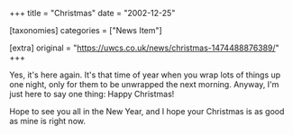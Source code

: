 +++
title = "Christmas"
date = "2002-12-25"

[taxonomies]
categories = ["News Item"]

[extra]
original = "https://uwcs.co.uk/news/christmas-1474488876389/"
+++

Yes, it's here again. It's that time of year when you wrap lots of things up one night, only for them to be unwrapped the next morning. Anyway, I'm just here to say one thing: Happy Christmas\!

Hope to see you all in the New Year, and I hope your Christmas is as good as mine is right now.

